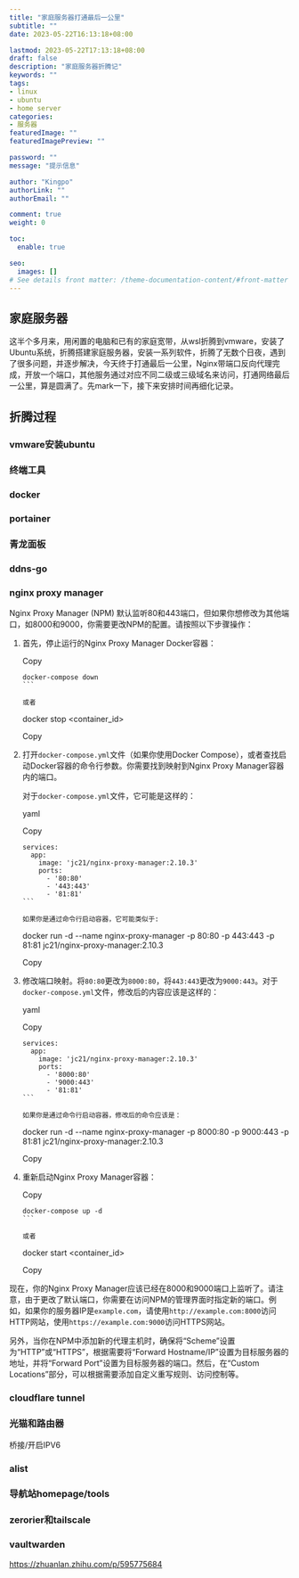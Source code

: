 ```yaml
---
title: "家庭服务器打通最后一公里"
subtitle: ""
date: 2023-05-22T16:13:18+08:00

lastmod: 2023-05-22T17:13:18+08:00
draft: false
description: "家庭服务器折腾记"
keywords: ""
tags:
- linux
- ubuntu
- home server
categories:
- 服务器
featuredImage: ""
featuredImagePreview: ""

password: ""
message: "提示信息"

author: "Kingpo"
authorLink: ""
authorEmail: ""

comment: true
weight: 0

toc:
  enable: true

seo:
  images: []
# See details front matter: /theme-documentation-content/#front-matter
---
```


<!--more-->
## 家庭服务器

这半个多月来，用闲置的电脑和已有的家庭宽带，从wsl折腾到vmware，安装了Ubuntu系统，折腾搭建家庭服务器，安装一系列软件，折腾了无数个日夜，遇到了很多问题，并逐步解决，今天终于打通最后一公里，Nginx带端口反向代理完成，开放一个端口，其他服务通过对应不同二级或三级域名来访问，打通网络最后一公里，算是圆满了。先mark一下，接下来安排时间再细化记录。

## 折腾过程

### vmware安装ubuntu
### 终端工具
### docker
### portainer
### 青龙面板
### ddns-go
### nginx proxy manager 

Nginx Proxy Manager (NPM) 默认监听80和443端口，但如果你想修改为其他端口，如8000和9000，你需要更改NPM的配置。请按照以下步骤操作：

1.  首先，停止运行的Nginx Proxy Manager Docker容器：
    
    Copy
    
    ````
    docker-compose down
    ```
    
    或者
    
    ````
    
    docker stop <container_id>
    
    Copy
    
2.  打开`docker-compose.yml`文件（如果你使用Docker Compose），或者查找启动Docker容器的命令行参数。你需要找到映射到Nginx Proxy Manager容器内的端口。
    
    对于`docker-compose.yml`文件，它可能是这样的：
    
    yaml
    
    Copy
    
    ````
    services:
      app:
        image: 'jc21/nginx-proxy-manager:2.10.3'
        ports:
          - '80:80'
          - '443:443'
          - '81:81'
    ```
    
    如果你是通过命令行启动容器，它可能类似于:
    
    ````
    
    docker run -d --name nginx-proxy-manager -p 80:80 -p 443:443 -p 81:81 jc21/nginx-proxy-manager:2.10.3
    
    Copy
    
3.  修改端口映射。将`80:80`更改为`8000:80`，将`443:443`更改为`9000:443`。对于`docker-compose.yml`文件，修改后的内容应该是这样的：
    
    yaml
    
    Copy
    
    ````
    services:
      app:
        image: 'jc21/nginx-proxy-manager:2.10.3'
        ports:
          - '8000:80'
          - '9000:443'
          - '81:81'
    ```
    
    如果你是通过命令行启动容器，修改后的命令应该是：
    
    ````
    
    docker run -d --name nginx-proxy-manager -p 8000:80 -p 9000:443 -p 81:81 jc21/nginx-proxy-manager:2.10.3
    
    Copy
    
4.  重新启动Nginx Proxy Manager容器：
    
    Copy
    
    ````
    docker-compose up -d
    ```
    
    或者
    
    ````
    
    docker start <container_id>
    
    Copy
    

现在，你的Nginx Proxy Manager应该已经在8000和9000端口上监听了。请注意，由于更改了默认端口，你需要在访问NPM的管理界面时指定新的端口。例如，如果你的服务器IP是`example.com`，请使用`http://example.com:8000`访问HTTP网站，使用`https://example.com:9000`访问HTTPS网站。

另外，当你在NPM中添加新的代理主机时，确保将“Scheme”设置为“HTTP”或“HTTPS”，根据需要将“Forward Hostname/IP”设置为目标服务器的地址，并将“Forward Port”设置为目标服务器的端口。然后，在“Custom Locations”部分，可以根据需要添加自定义重写规则、访问控制等。


### cloudflare tunnel
### 光猫和路由器
桥接/开启IPV6
### alist
### 导航站homepage/tools
### zerorier和tailscale
### vaultwarden





https://zhuanlan.zhihu.com/p/595775684
